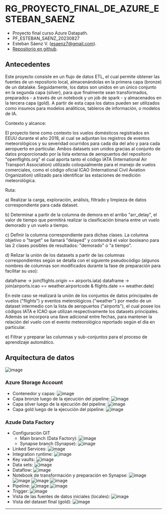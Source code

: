 # RG_PROYECTO_FINAL_DE_AZURE_ESTEBAN_SAENZ

* Proyecto final curso Azure Datapath.
* PF_ESTEBAN_SAENZ_20230827
* Esteban Sáenz V. (esaenz7@gmail.com).
* [Repositorio en github](https://github.com/esaenz7/RG_PROYECTO_FINAL_DE_AZURE_ESTEBAN_SAENZ.git).

## Antecedentes
Este proyecto consiste en un flujo de datos ETL, el cual permite obtener las fuentes de un repositorio local, almacenándolas en la primera capa (bronze) de un datalake. Seguidamente, los datos son unidos en un único conjunto en la segunda capa (silver), para que finalmente sean transformados, preparados - a través de un notebook y un job de spark - y almacenados en la tercera capa (gold).
A partir de esta capa los datos pueden ser utilizados como insumos para modelos análiticos, tableros de información, o modelos de IA.

Contexto y alcance:

El proyecto tiene como contexto los vuelos domésticos registrados en EEUU durante el año 2018, al cual se adjuntan los registros de eventos meteorológicos y su severidad ocurridos para cada día del año y para cada aeropuerto en particular. Ambos datasets son unidos gracias al conjunto de datos proporcionado por la lista extensa de aeropuertos del repositorio "openflights.org" el cual aporta tanto el código IATA (International Air Transport Association) utilizado coloquialmente para el manejo de vuelos comerciales, como el código oficial ICAO (International Civil Aviation Organization) utilizado para identificar las estaciones de medición meteorológica.

Ruta:

a) Realizar la carga, exploración, análisis, filtrado y limpieza de datos correspondiente para cada dataset.

b) Determinar a partir de la columna de demora en el arribo "arr_delay", el valor de tiempo que permitirá realizar la clasificación binaria entre un vuelo demorado y un vuelo a tiempo.

c) Definir la columna correspondiente para dichas clases. La columna objetivo o "target" se llamará "delayed" y contendrá el valor booleano para las 2 clases posibles de resultados: "demorado" o "a tiempo".

d) Relizar la unión de los datasets a partir de las columnas correspondientes según se detalla con el siguiente pseudocódigo (algunos nombres de columnas son modificados durante la fase de preparación para facilitar su uso):

dataframe -> join(flights.origin == airports.iata)
dataframe -> join(airports.icao == weather.airportcode & flights.date == weather.date)

En este caso se realizará la unión de los conjuntos de datos principales de vuelos ("flights") y eventos meterológicos ("weather") por medio de un dataset intermedio con la lista de aeropuertos ("airports"), el cual posee los códigos IATA e ICAO que utilizan respectivamente los datasets principales. Además se incorpora una llave adicional entre fechas, para mantener la relación del vuelo con el evento meteorológico reportado según el día en particular.

e) Filtrar y preparar las columnas y sub-conjuntos para el proceso de aprendizaje automático.

## Arquitectura de datos
![image](https://github.com/esaenz7/RG_PROYECTO_FINAL_DE_AZURE_ESTEBAN_SAENZ/assets/72483241/8be65dd3-f3b6-4aa3-aa9b-d65196751877)

### Azure Storage Account 
* Contenedor y capas:
![image](https://github.com/esaenz7/RG_PROYECTO_FINAL_DE_AZURE_ESTEBAN_SAENZ/assets/72483241/7af9c6ae-6d54-491e-a10e-522ff244ea45)
* Capa bronze luego de la ejecución del pipeline:
![image](https://github.com/esaenz7/RG_PROYECTO_FINAL_DE_AZURE_ESTEBAN_SAENZ/assets/72483241/c8a6a8c0-b6a7-49ea-815a-36d224447e20)
* Capa silver luego de la ejecución del pipeline:
![image](https://github.com/esaenz7/RG_PROYECTO_FINAL_DE_AZURE_ESTEBAN_SAENZ/assets/72483241/cdde84c5-cbb2-461f-a35c-11d7d897f4eb)
* Capa gold luego de la ejecución del pipeline:
![image](https://github.com/esaenz7/RG_PROYECTO_FINAL_DE_AZURE_ESTEBAN_SAENZ/assets/72483241/6dd9a900-76fd-4afa-952c-1bfa636e99b3)

### Azude Data Factory
* Configuración GIT
  * Main branch (Data Factory):
  ![image](https://github.com/esaenz7/RG_PROYECTO_FINAL_DE_AZURE_ESTEBAN_SAENZ/assets/72483241/c28448d3-5843-4bdf-b8b4-e96e89d420fc)
  * Synapse branch (Synapse):
  ![image](https://github.com/esaenz7/RG_PROYECTO_FINAL_DE_AZURE_ESTEBAN_SAENZ/assets/72483241/69173b14-6326-4b51-9238-1a8d772c7014)
* Linked Services:
![image](https://github.com/esaenz7/RG_PROYECTO_FINAL_DE_AZURE_ESTEBAN_SAENZ/assets/72483241/64545238-ce7b-4059-a00e-d4692d8f465c)
* Integration runtime:
![image](https://github.com/esaenz7/RG_PROYECTO_FINAL_DE_AZURE_ESTEBAN_SAENZ/assets/72483241/0a0f08fd-acf8-4da4-82fc-2799bc025d0c)
* Key vaults:
![image](https://github.com/esaenz7/RG_PROYECTO_FINAL_DE_AZURE_ESTEBAN_SAENZ/assets/72483241/e6a2b1a0-6ee1-4c0f-b08d-615151e208a9)
* Data sets:
![image](https://github.com/esaenz7/RG_PROYECTO_FINAL_DE_AZURE_ESTEBAN_SAENZ/assets/72483241/e685546e-daab-429c-93ce-697ae49ac90f)
* Dataflow:
![image](https://github.com/esaenz7/RG_PROYECTO_FINAL_DE_AZURE_ESTEBAN_SAENZ/assets/72483241/66aed02b-cf54-47c0-939d-696e2639c702)
* Notebook de transformación y preparación en Synapse:
![image](https://github.com/esaenz7/RG_PROYECTO_FINAL_DE_AZURE_ESTEBAN_SAENZ/assets/72483241/eb44a4d9-244c-4106-b896-0dff7655d115)
![image](https://github.com/esaenz7/RG_PROYECTO_FINAL_DE_AZURE_ESTEBAN_SAENZ/assets/72483241/6efe0e80-9ffc-4c76-bb35-b529c1e98324)
![image](https://github.com/esaenz7/RG_PROYECTO_FINAL_DE_AZURE_ESTEBAN_SAENZ/assets/72483241/27ddf9c1-d496-4302-b7b1-4a6dae52bcbc)
![image](https://github.com/esaenz7/RG_PROYECTO_FINAL_DE_AZURE_ESTEBAN_SAENZ/assets/72483241/bc024c09-c21a-4c0b-95fe-1e73a025cc66)
* Pipeline:
![image](https://github.com/esaenz7/RG_PROYECTO_FINAL_DE_AZURE_ESTEBAN_SAENZ/assets/72483241/8c3d1431-873f-4a97-9241-7f7c541c9f6e)
![image](https://github.com/esaenz7/RG_PROYECTO_FINAL_DE_AZURE_ESTEBAN_SAENZ/assets/72483241/698937b0-7330-4ade-bb2b-743b84f870ac)
* Trigger:
![image](https://github.com/esaenz7/RG_PROYECTO_FINAL_DE_AZURE_ESTEBAN_SAENZ/assets/72483241/7f772442-a8e7-4bfe-8da4-0bc50e01db37)
* Vista de las fuentes de datos iniciales (locales):
![image](https://github.com/esaenz7/RG_PROYECTO_FINAL_DE_AZURE_ESTEBAN_SAENZ/assets/72483241/6af010d4-411a-49df-98ec-1bca4ae6fa81)
* Vista del dataset final (gold):
![image](https://github.com/esaenz7/RG_PROYECTO_FINAL_DE_AZURE_ESTEBAN_SAENZ/assets/72483241/58e651b0-dddc-4f4c-9b3c-66b0f687f010)

---

